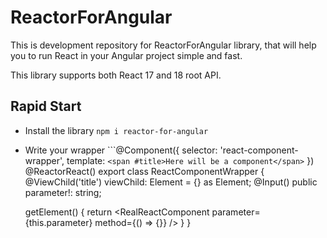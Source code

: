 # ReactorForAngular

This is development repository for ReactorForAngular library, that will help you to run React in your Angular project simple and fast.

This library supports both React 17 and 18 root API.

## Rapid Start

- Install the library `npm i reactor-for-angular`
- Write your wrapper ```@Component({
  selector: 'react-component-wrapper',
  template: `<span #title>Here will be a component</span>`
  })
  @ReactorReact()
  export class ReactComponentWrapper {
    @ViewChild('title') viewChild: Element = {} as Element;
    @Input() public parameter!: string;
  
    getElement() {
      return <RealReactComponent parameter={this.parameter} method={() => {}} />
    }
  }


